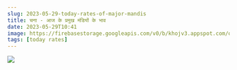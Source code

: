 ```yaml
---
slug: 2023-05-29-today-rates-of-major-mandis
title: चना - आज के प्रमुख मंडियों के भाव
date: 2023-05-29T10:41
image: https://firebasestorage.googleapis.com/v0/b/khojv3.appspot.com/o/posts%2FtLxgJhW25JznnCWqb1Yc%2FmULvXRstXNfc5U2W2D04?alt=media&token=b15b1cb6-5001-4292-a36d-578a9180ae63
tags: [today rates]
---
```


![](https://firebasestorage.googleapis.com/v0/b/khojv3.appspot.com/o/posts%2FtLxgJhW25JznnCWqb1Yc%2FmULvXRstXNfc5U2W2D04?alt=media&token=b15b1cb6-5001-4292-a36d-578a9180ae63)
